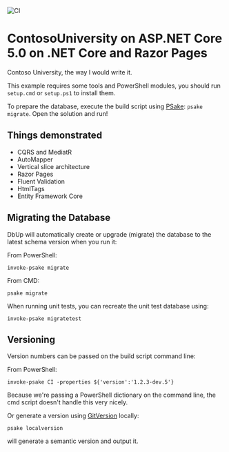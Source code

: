 ![CI](https://github.com/jbogard/ContosoUniversityDotNetCore-Pages/workflows/CI/badge.svg)

# ContosoUniversity on ASP.NET Core 5.0 on .NET Core and Razor Pages

Contoso University, the way I would write it.

This example requires some tools and PowerShell modules, you should run `setup.cmd` or `setup.ps1` to install them.

To prepare the database, execute the build script using [PSake](https://psake.readthedocs.io/): `psake migrate`. Open the solution and run!

## Things demonstrated

- CQRS and MediatR
- AutoMapper
- Vertical slice architecture
- Razor Pages
- Fluent Validation
- HtmlTags
- Entity Framework Core

## Migrating the Database

DbUp will automatically create or upgrade (migrate) the database to the latest schema version when you run it:

From PowerShell:
```
invoke-psake migrate
```

From CMD:
```
psake migrate
```

When running unit tests, you can recreate the unit test database using:

```
invoke-psake migratetest
```

## Versioning

Version numbers can be passed on the build script command line:

From PowerShell:
```
invoke-psake CI -properties ${'version':'1.2.3-dev.5'}
```

Because we're passing a PowerShell dictionary on the command line, the cmd script doesn't handle this very nicely.

Or generate a version using [GitVersion](https://gitversion.net/docs/) locally:
```
psake localversion
```
will generate a semantic version and output it.
